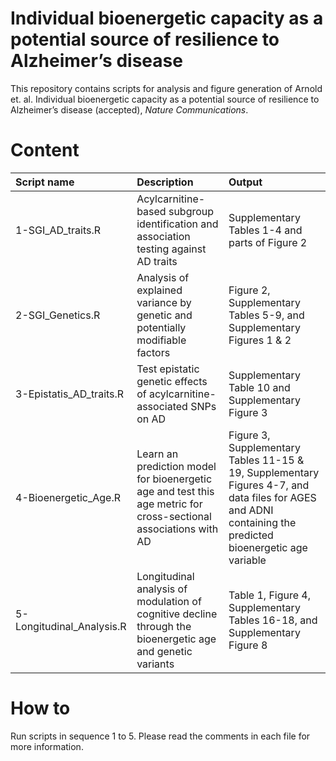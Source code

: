 # Individual bioenergetic capacity as a potential source of resilience to Alzheimer’s disease

This repository contains scripts for analysis and figure generation of Arnold et. al. Individual bioenergetic capacity as a potential source of resilience to Alzheimer’s disease (accepted), *Nature Communications*.

# Content
| Script name | Description | Output |
| :--- | :--- | :--- |
| 1-SGI_AD_traits.R | Acylcarnitine-based subgroup identification and association testing against AD traits | Supplementary Tables 1-4 and parts of Figure 2 |
| 2-SGI_Genetics.R  | Analysis of explained variance by genetic and potentially modifiable factors | Figure 2, Supplementary Tables 5-9, and Supplementary Figures 1 & 2 |
| 3-Epistatis_AD_traits.R | Test epistatic genetic effects of acylcarnitine-associated SNPs on AD | Supplementary Table 10 and Supplementary Figure 3 |
| 4-Bioenergetic_Age.R | Learn an prediction model for bioenergetic age and test this age metric for cross-sectional associations with AD | Figure 3, Supplementary Tables 11-15 & 19, Supplementary Figures 4-7, and data files for AGES and ADNI containing the predicted bioenergetic age variable |
| 5-Longitudinal_Analysis.R | Longitudinal analysis of modulation of cognitive decline through the bioenergetic age and genetic variants | Table 1, Figure 4, Supplementary Tables 16-18, and Supplementary Figure 8 |

# How to

Run scripts in sequence 1 to 5. Please read the comments in each file for more information.
